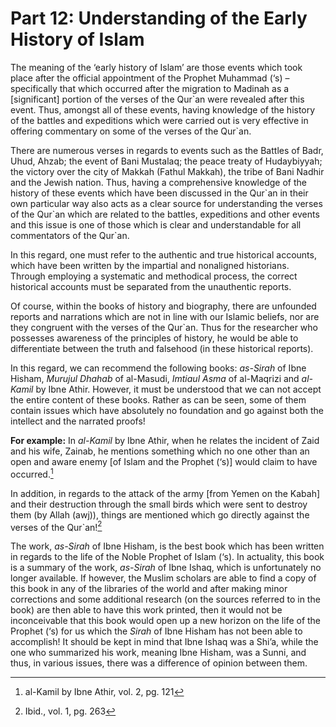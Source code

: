 Part 12: Understanding of the Early History of Islam
====================================================

The meaning of the ‘early history of Islam’ are those events which took
place after the official appointment of the Prophet Muhammad (‘s) –
specifically that which occurred after the migration to Madinah as a
[significant] portion of the verses of the Qur\`an were revealed after
this event. Thus, amongst all of these events, having knowledge of the
history of the battles and expeditions which were carried out is very
effective in offering commentary on some of the verses of the Qur\`an.

There are numerous verses in regards to events such as the Battles of
Badr, Uhud, Ahzab; the event of Bani Mustalaq; the peace treaty of
Hudaybiyyah; the victory over the city of Makkah (Fathul Makkah), the
tribe of Bani Nadhir and the Jewish nation. Thus, having a comprehensive
knowledge of the history of these events which have been discussed in
the Qur\`an in their own particular way also acts as a clear source for
understanding the verses of the Qur\`an which are related to the
battles, expeditions and other events and this issue is one of those
which is clear and understandable for all commentators of the Qur\`an.

In this regard, one must refer to the authentic and true historical
accounts, which have been written by the impartial and nonaligned
historians. Through employing a systematic and methodical process, the
correct historical accounts must be separated from the unauthentic
reports.

Of course, within the books of history and biography, there are
unfounded reports and narrations which are not in line with our Islamic
beliefs, nor are they congruent with the verses of the Qur\`an. Thus for
the researcher who possesses awareness of the principles of history, he
would be able to differentiate between the truth and falsehood (in these
historical reports).

In this regard, we can recommend the following books: *as-Sirah* of Ibne
Hisham, *Murujul Dhahab* of al-Masudi, *Imtiaul Asma* of al-Maqrizi and
*al-Kamil* by Ibne Athir. However, it must be understood that we can not
accept the entire content of these books. Rather as can be seen, some of
them contain issues which have absolutely no foundation and go against
both the intellect and the narrated proofs!

**For example:** In *al-Kamil* by Ibne Athir, when he relates the
incident of Zaid and his wife, Zainab, he mentions something which no
one other than an open and aware enemy [of Islam and the Prophet (‘s)]
would claim to have occurred.[^1]

In addition, in regards to the attack of the army [from Yemen on the
Kabah] and their destruction through the small birds which were sent to
destroy them (by Allah (awj)), things are mentioned which go directly
against the verses of the Qur\`an![^2]

The work, *as-Sirah* of Ibne Hisham, is the best book which has been
written in regards to the life of the Noble Prophet of Islam (‘s). In
actuality, this book is a summary of the work, *as-Sirah* of Ibne Ishaq,
which is unfortunately no longer available. If however, the Muslim
scholars are able to find a copy of this book in any of the libraries of
the world and after making minor corrections and some additional
research (on the sources referred to in the book) are then able to have
this work printed, then it would not be inconceivable that this book
would open up a new horizon on the life of the Prophet (‘s) for us which
the *Sirah* of Ibne Hisham has not been able to accomplish! It should be
kept in mind that Ibne Ishaq was a Shi’a, while the one who summarized
his work, meaning Ibne Hisham, was a Sunni, and thus, in various issues,
there was a difference of opinion between them.

[^1]: al-Kamil by Ibne Athir, vol. 2, pg. 121

[^2]: Ibid., vol. 1, pg. 263


